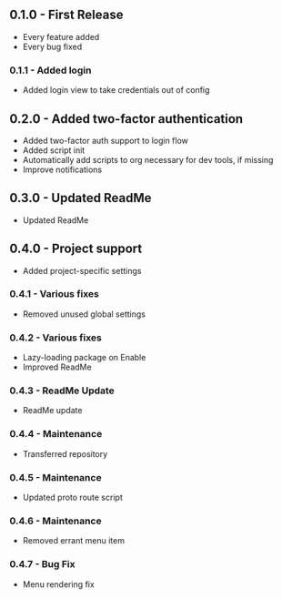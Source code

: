 ## 0.1.0 - First Release
* Every feature added
* Every bug fixed

### 0.1.1 - Added login
* Added login view to take credentials out of config

## 0.2.0 - Added two-factor authentication
* Added two-factor auth support to login flow
* Added script init
 * Automatically add scripts to org necessary for dev tools, if missing
* Improve notifications

## 0.3.0 - Updated ReadMe
* Updated ReadMe

## 0.4.0 - Project support
* Added project-specific settings

### 0.4.1 - Various fixes
* Removed unused global settings

### 0.4.2 - Various fixes
* Lazy-loading package on Enable
* Improved ReadMe

### 0.4.3 - ReadMe Update
* ReadMe update

### 0.4.4 - Maintenance
* Transferred repository

### 0.4.5 - Maintenance
* Updated proto route script

### 0.4.6 - Maintenance
* Removed errant menu item

### 0.4.7 - Bug Fix
* Menu rendering fix
